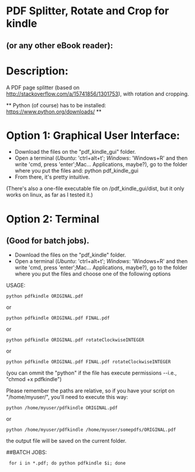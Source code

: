 # PDF Splitter, Rotate and Crop for kindle 
## (or any other eBook reader):

# Description:

A PDF page splitter (based on http://stackoverflow.com/a/15741856/1301753), with rotation and cropping. 


** Python (of course) has to be installed: https://www.python.org/downloads/ ** 


# Option 1: Graphical User Interface:

* Download the files on the "pdf_kindle_gui" folder.
* Open a terminal (*Ubuntu*: 'ctrl+alt+t'; *Windows*: 'Windows+R' and then write 'cmd, press 'enter';Mac... Applications, maybe?), go to the folder where you put the files and:
    python pdf_kindle_gui
* From there, it's pretty intuitive. 

(There's also a one-file executable file on /pdf_kindle_gui/dist, but it only works on linux, as far as I tested it.)

# Option 2: Terminal
## (Good for batch jobs).

* Download the files on the "pdf_kindle" folder.
* Open a terminal (*Ubuntu*: 'ctrl+alt+t'; *Windows*: 'Windows+R' and then write 'cmd, press 'enter';Mac... Applications, maybe?), go to the folder where you put the files and choose one of the following options

USAGE:

    python pdfkindle ORIGINAL.pdf

or

    python pdfkindle ORIGINAL.pdf FINAL.pdf

or

    python pdfkindle ORIGINAL.pdf rotateClockwiseINTEGER

or

    python pdfkindle ORIGINAL.pdf FINAL.pdf rotateClockwiseINTEGER

(you can ommit the "python" if the file has execute permissions --i.e., "chmod +x pdfkindle")

Please remember the paths are relative, so if you have your script on "/home/myuser/", you'll need to execute this way:

    python /home/myuser/pdfkindle ORIGINAL.pdf

or

    python /home/myuser/pdfkindle /home/myuser/somepdfs/ORIGINAL.pdf

the output file will be saved on the current folder.

##BATCH JOBS:

     for i in *.pdf; do python pdfkindle $i; done
